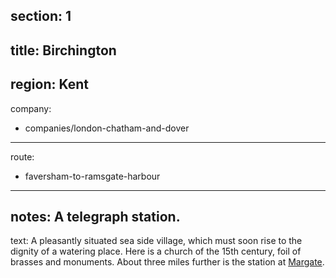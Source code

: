 section: 1
----
title: Birchington
----
region: Kent
----
company:
- companies/london-chatham-and-dover
----
route:
- faversham-to-ramsgate-harbour
----
notes: A telegraph station.
----
text: A pleasantly situated sea side village, which must soon rise to the dignity of a watering place. Here is a church of the 15th century, foil of brasses and monuments. About three miles further is the station at [Margate](/stations/margate-cd).
